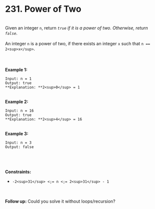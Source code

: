 # 231. Power of Two

<br />Given an integer `n`, return <em>`true` if it is a power of two. Otherwise, return `false`</em>.<br />
<br />An integer `n` is a power of two, if there exists an integer `x` such that `n == 2<sup>x</sup>`.<br />
<br /> <br />
<br />**Example 1:**<br />
```
Input: n = 1
Output: true
**Explanation: **2<sup>0</sup> = 1
```
<br />**Example 2:**<br />
```
Input: n = 16
Output: true
**Explanation: **2<sup>4</sup> = 16
```
<br />**Example 3:**<br />
```
Input: n = 3
Output: false
```
<br /> <br />
<br />**Constraints:**<br />

* `-2<sup>31</sup> <;= n <;= 2<sup>31</sup> - 1`


<br /> <br />
**Follow up:** Could you solve it without loops/recursion?